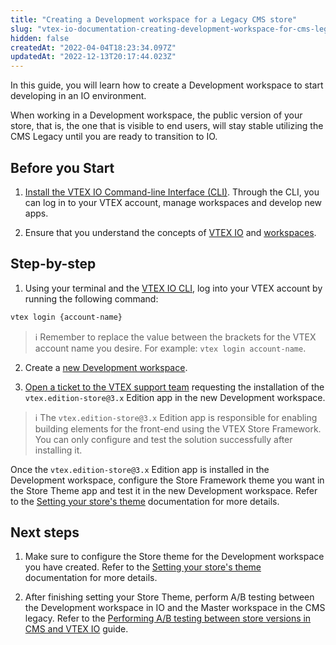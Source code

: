 ```yaml
---
title: "Creating a Development workspace for a Legacy CMS store"
slug: "vtex-io-documentation-creating-development-workspace-for-cms-legacy"
hidden: false
createdAt: "2022-04-04T18:23:34.097Z"
updatedAt: "2022-12-13T20:17:44.023Z"
---
```

In this guide, you will learn how to create a Development workspace to start developing in an IO environment.

When working in a Development workspace, the public version of your store, that is, the one that is visible to end users, will stay stable utilizing the CMS Legacy until you are ready to transition to IO.

## Before you Start

1. [Install the VTEX IO Command-line Interface (CLI)](https://developers.vtex.com/vtex-developer-docs/docs/vtex-io-documentation-vtex-io-cli-installation-and-command-reference). Through the CLI, you can log in to your VTEX account, manage workspaces and develop new apps.

2. Ensure that you understand the concepts of [VTEX IO](https://developers.vtex.com/vtex-developer-docs/docs/vtex-io-documentation-what-is-vtex-io) and [workspaces](https://developers.vtex.com/vtex-developer-docs/docs/vtex-io-documentation-workspace).

## Step-by-step

1. Using your terminal and the [VTEX IO CLI](https://developers.vtex.com/vtex-developer-docs/docs/vtex-io-documentation-vtex-io-cli-installation-and-command-reference), log into your VTEX account by running the following command:

```sh
vtex login {account-name}
```

> ℹ️ Remember to replace the value between the brackets for the VTEX account name you desire. For example: `vtex login account-name`.

2. Create a [new Development workspace](https://developers.vtex.com/vtex-developer-docs/docs/vtex-io-documentation-creating-a-development-workspace).

3. [Open a ticket to the VTEX support team](https://help-tickets.vtex.com/smartlink/sso/login/zendesk?_ga=2.222513819.1487123273.1647865109-1001456323.1619912759) requesting the installation of the `vtex.edition-store@3.x` Edition app in the new Development workspace.

> ℹ️ The `vtex.edition-store@3.x` Edition app is responsible for enabling building elements for the front-end using the VTEX Store Framework. You can only configure and test the solution successfully after installing it.

Once the `vtex.edition-store@3.x` Edition app is installed in the Development workspace, configure the Store Framework theme you want in the Store Theme app and test it in the new Development workspace. Refer to the [Setting your store's theme](https://developers.vtex.com/vtex-developer-docs/docs/vtex-io-documentation-3-settingyourstoretheme) documentation for more details.

## Next steps

1. Make sure to configure the Store theme for the Development workspace you have created. Refer to the [Setting your store's theme](https://developers.vtex.com/vtex-developer-docs/docs/vtex-io-documentation-3-settingyourstoretheme) documentation for more details.

2. After finishing setting your Store Theme, perform A/B testing between the Development workspace in IO and the Master workspace in the CMS legacy. Refer to the [Performing A/B testing between store versions in CMS and VTEX IO](https://developers.vtex.com/vtex-developer-docs/docs/vtex-io-documentation-performing-ab-testing-between-legacy-and-io) guide.
